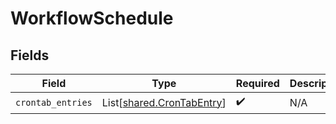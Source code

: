 # WorkflowSchedule


## Fields

| Field                                                            | Type                                                             | Required                                                         | Description                                                      |
| ---------------------------------------------------------------- | ---------------------------------------------------------------- | ---------------------------------------------------------------- | ---------------------------------------------------------------- |
| `crontab_entries`                                                | List[[shared.CronTabEntry](../../models/shared/crontabentry.md)] | :heavy_check_mark:                                               | N/A                                                              |